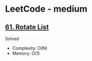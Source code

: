 # LeetCode - medium

## [61. Rotate List](https://leetcode.com/problems/rotate-list)

Solved

* Complexity: O(N)
* Memory: O(1)
